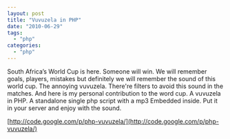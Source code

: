 ```yaml
---
layout: post
title: "Vuvuzela in PHP"
date: "2010-06-29"
tags: 
  - "php"
categories: 
  - "php"
---
```


South Africa’s World Cup is here. Someone will win. We will remember goals, players, mistakes but definitely we will remember the sound of this world cup. The annoying vuvuzela. There're filters to avoid this sound in the matches. And here is my personal contribution to the word cup. A vuvuzela in PHP. A standalone single php script with a mp3 Embedded inside. Put it in your server and enjoy with the sound.

[http://code.google.com/p/php-vuvuzela/](http://code.google.com/p/php-vuvuzela/)

